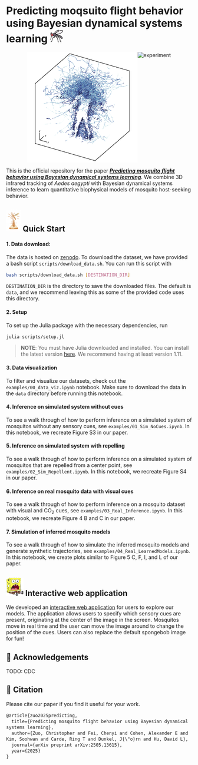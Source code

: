 # Predicting moqsuito flight behavior using Bayesian dynamical systems learning <img src="docs/mosquito.png" alt="mosquito" height="35"/>

<div align="center" style="display: flex; justify-content: center; align-items: center;">
	<img src="docs/human_3d_tracks.png" alt="logo" height="300"></img>
	<img src="docs/human_experiment.gif" alt="experiment" height="300"></img>
</div>


This is the official repository for the paper [**_Predicting mosquito flight behavior using Bayesian dynamical systems learning_**](link_to_paper_coming_soon).
We combine 3D infrared tracking of *Aedes aegypti* with Bayesian dynamical systems inference to learn quantitative biophysical models of mosquito host-seeking behavior.

## <img src="docs/mosquito_launch.png" alt="mosquito" height="60"/> Quick Start

#### 1. Data download:
The data is hosted on [zenodo](https://zenodo.org/records/15277051). To download the dataset, we have provided a bash script `scripts/download_data.sh`. You can run this script with
```bash
bash scripts/download_data.sh [DESTINATION_DIR] 
```
`DESTINATION_DIR` is the directory to save the downloaded files. The default is `data`, and we recommend leaving this as some of the provided code uses this directory.
#### 2. Setup
To set up the Julia package with the necessary dependencies, run
```bash
julia scripts/setup.jl
```
> **NOTE**: You must have Julia downloaded and installed. You can install the latest version [here](https://julialang.org/downloads/). We recommend having at least version 1.11.
#### 3. Data visualization
To filter and visualize our datasets, check out the `examples/00_data_viz.ipynb` notebook. Make sure to download the data in the `data` directory before running this notebook.
#### 4. Inference on simulated system without cues
To see a walk through of how to perform inference on a simulated system of mosquitos without any sensory cues, see `examples/01_Sim_NoCues.ipynb`. In this notebook, we recreate Figure S3 in our paper.
#### 5. Inference on simulated system with repelling
To see a walk through of how to perform inference on a simulated system of mosquitos that are repelled from a center point, see `examples/02_Sim_Repellent.ipynb`. In this notebook, we recreate Figure S4 in our paper.
#### 6. Inference on real mosquito data with visual cues
To see a walk through of how to perform inference on a mosquito dataset with visual and CO<sub>2</sub> cues, see `examples/03_Real_Inference.ipynb`. In this notebook, we recreate Figure 4 B and C in our paper.
#### 7. Simulation of inferred mosquito models
To see a walk through of how to simulate the inferred mosquito models and generate synthetic trajectories, see `examples/04_Real_LearnedModels.ipynb`. In this notebook, we create plots similar to Figure 5 C, F, I, and L of our paper.

## <img src="docs/spongebob.png" alt="spongebob" height="50"/> Interactive web application
We developed an [interactive web application](mosquitoapp-production.up.railway.app) for users to explore our models. The application allows users to specify which sensory cues are present, originating at the center of the image in the screen. Mosquitos move in real time and the user can move the image around to change the position of the cues. Users can also replace the default spongebob image for fun!

## 🙏 Acknowledgements
TODO: CDC

## 📌 Citation
Please cite our paper if you find it useful for your work.
```
@article{zuo2025predicting,
  title={Predicting mosquito flight behavior using Bayesian dynamical systems learning},
  author={Zuo, Christopher and Fei, Chenyi and Cohen, Alexander E and Kim, Soohwan and Carde, Ring T and Dunkel, J{\"o}rn and Hu, David L},
  journal={arXiv preprint arXiv:2505.13615},
  year={2025}
}
```

